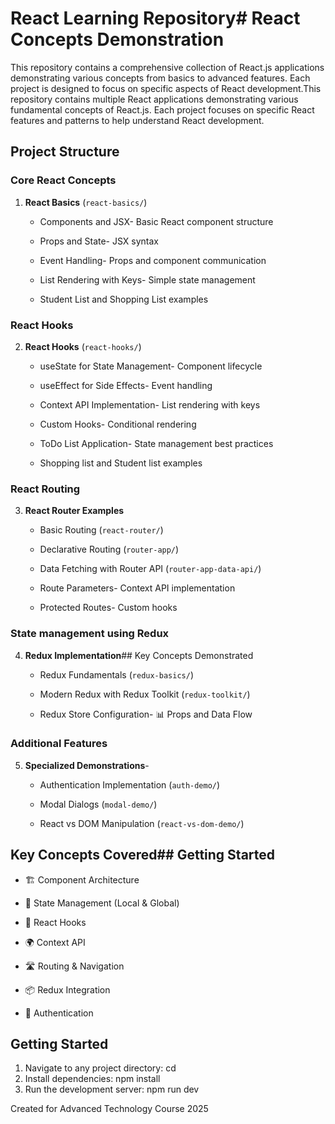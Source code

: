 # React Learning Repository# React Concepts Demonstration

This repository contains a comprehensive collection of React.js applications demonstrating various concepts from basics to advanced features. Each project is designed to focus on specific aspects of React development.This repository contains multiple React applications demonstrating various fundamental concepts of React.js. Each project focuses on specific React features and patterns to help understand React development.

## Project Structure

### Core React Concepts

1. **React Basics** (`react-basics/`)

   - Components and JSX- Basic React component structure

   - Props and State- JSX syntax

   - Event Handling- Props and component communication

   - List Rendering with Keys- Simple state management

   - Student List and Shopping List examples

### React Hooks

2. **React Hooks** (`react-hooks/`)

   - useState for State Management- Component lifecycle

   - useEffect for Side Effects- Event handling

   - Context API Implementation- List rendering with keys

   - Custom Hooks- Conditional rendering

   - ToDo List Application- State management best practices

   - Shopping list and Student list examples

### React Routing

3. **React Router Examples**

   - Basic Routing (`react-router/`)

   - Declarative Routing (`router-app/`)

   - Data Fetching with Router API (`router-app-data-api/`)

   - Route Parameters- Context API implementation

   - Protected Routes- Custom hooks

### State management using Redux

4. **Redux Implementation**## Key Concepts Demonstrated

   - Redux Fundamentals (`redux-basics/`)

   - Modern Redux with Redux Toolkit (`redux-toolkit/`)

   - Redux Store Configuration- 📊 Props and Data Flow

### Additional Features

5. **Specialized Demonstrations**-

   - Authentication Implementation (`auth-demo/`)

   - Modal Dialogs (`modal-demo/`)

   - React vs DOM Manipulation (`react-vs-dom-demo/`)

## Key Concepts Covered## Getting Started

- 🏗️ Component Architecture

- 🔄 State Management (Local & Global)

- 🎣 React Hooks

- 🌍 Context API

- 🛣️ Routing & Navigation

- 📦 Redux Integration

- 🔐 Authentication

## Getting Started

1. Navigate to any project directory: cd <project-directory>
2. Install dependencies: npm install
3. Run the development server: npm run dev

Created for Advanced Technology Course 2025
